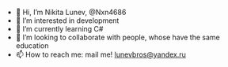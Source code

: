 - 👋 Hi, I’m Nikita Lunev, @Nxn4686
- 👀 I’m interested in development
- 🌱 I’m currently learning C#
- 💞️ I’m looking to collaborate with people, whose have the same education
- 📫 How to reach me: mail me! lunevbros@yandex.ru

<!---
Nxn4686/Nxn4686 is a ✨ special ✨ repository because its `README.md` (this file) appears on your GitHub profile.
You can click the Preview link to take a look at your changes.
--->
